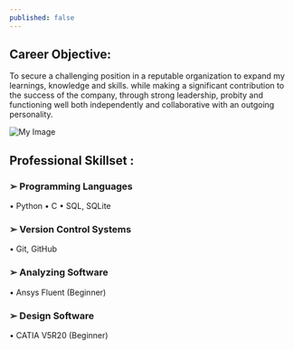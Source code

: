 ```yaml
---
published: false
---
```

## Career Objective:
To secure a challenging position in a reputable organization to expand my learnings, knowledge and skills. while making a significant contribution to the success of the company, through strong leadership, probity and functioning well both independently and collaborative with an outgoing personality.

![My Image]({{site.baseurl}}/pic_noufal.jpeg)
## Professional Skillset :
### ➢ Programming Languages
• Python
• C
• SQL, SQLite
### ➢ Version Control Systems
• Git, GitHub
### ➢ Analyzing Software
• Ansys Fluent (Beginner)
### ➢ Design Software
• CATIA V5R20 (Beginner)
